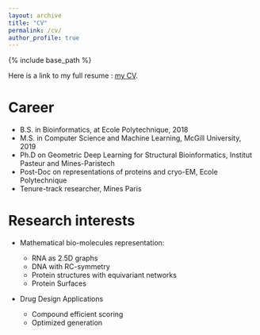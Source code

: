 ```yaml
---
layout: archive
title: "CV"
permalink: /cv/
author_profile: true
---
```


{% include base_path %}

Here is a link to my full resume : [my CV](/files/CV.pdf).

Career
======
* B.S. in Bioinformatics, at Ecole Polytechnique, 2018
* M.S. in Computer Science and Machine Learning, McGill University, 2019
* Ph.D on Geometric Deep Learning for Structural Bioinformatics, Institut Pasteur and Mines-Paristech
* Post-Doc on representations of proteins and cryo-EM, Ecole Polytechnique
* Tenure-track researcher, Mines Paris

Research interests
======
* Mathematical bio-molecules representation: 
  * RNA as 2.5D graphs
  * DNA with RC-symmetry
  * Protein structures with equivariant networks
  * Protein Surfaces
 
 
* Drug Design Applications
  * Compound efficient scoring
  * Optimized generation
